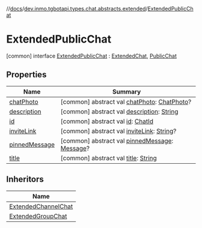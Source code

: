 //[docs](../../../index.md)/[dev.inmo.tgbotapi.types.chat.abstracts.extended](../index.md)/[ExtendedPublicChat](index.md)



# ExtendedPublicChat  
 [common] interface [ExtendedPublicChat](index.md) : [ExtendedChat](../-extended-chat/index.md), [PublicChat](../../dev.inmo.tgbotapi.types.chat.abstracts/-public-chat/index.md)   


## Properties  
  
|  Name |  Summary | 
|---|---|
| <a name="dev.inmo.tgbotapi.types.chat.abstracts.extended/ExtendedPublicChat/chatPhoto/#/PointingToDeclaration/"></a>[chatPhoto](index.md#%5Bdev.inmo.tgbotapi.types.chat.abstracts.extended%2FExtendedPublicChat%2FchatPhoto%2F%23%2FPointingToDeclaration%2F%5D%2FProperties%2F625018081)| <a name="dev.inmo.tgbotapi.types.chat.abstracts.extended/ExtendedPublicChat/chatPhoto/#/PointingToDeclaration/"></a> [common] abstract val [chatPhoto](index.md#%5Bdev.inmo.tgbotapi.types.chat.abstracts.extended%2FExtendedPublicChat%2FchatPhoto%2F%23%2FPointingToDeclaration%2F%5D%2FProperties%2F625018081): [ChatPhoto](../../dev.inmo.tgbotapi.types/-chat-photo/index.md)?   <br>|
| <a name="dev.inmo.tgbotapi.types.chat.abstracts.extended/ExtendedPublicChat/description/#/PointingToDeclaration/"></a>[description](description.md)| <a name="dev.inmo.tgbotapi.types.chat.abstracts.extended/ExtendedPublicChat/description/#/PointingToDeclaration/"></a> [common] abstract val [description](description.md): [String](https://kotlinlang.org/api/latest/jvm/stdlib/kotlin/-string/index.html)   <br>|
| <a name="dev.inmo.tgbotapi.types.chat.abstracts.extended/ExtendedPublicChat/id/#/PointingToDeclaration/"></a>[id](index.md#%5Bdev.inmo.tgbotapi.types.chat.abstracts.extended%2FExtendedPublicChat%2Fid%2F%23%2FPointingToDeclaration%2F%5D%2FProperties%2F625018081)| <a name="dev.inmo.tgbotapi.types.chat.abstracts.extended/ExtendedPublicChat/id/#/PointingToDeclaration/"></a> [common] abstract val [id](index.md#%5Bdev.inmo.tgbotapi.types.chat.abstracts.extended%2FExtendedPublicChat%2Fid%2F%23%2FPointingToDeclaration%2F%5D%2FProperties%2F625018081): [ChatId](../../dev.inmo.tgbotapi.types/-chat-id/index.md)   <br>|
| <a name="dev.inmo.tgbotapi.types.chat.abstracts.extended/ExtendedPublicChat/inviteLink/#/PointingToDeclaration/"></a>[inviteLink](invite-link.md)| <a name="dev.inmo.tgbotapi.types.chat.abstracts.extended/ExtendedPublicChat/inviteLink/#/PointingToDeclaration/"></a> [common] abstract val [inviteLink](invite-link.md): [String](https://kotlinlang.org/api/latest/jvm/stdlib/kotlin/-string/index.html)?   <br>|
| <a name="dev.inmo.tgbotapi.types.chat.abstracts.extended/ExtendedPublicChat/pinnedMessage/#/PointingToDeclaration/"></a>[pinnedMessage](pinned-message.md)| <a name="dev.inmo.tgbotapi.types.chat.abstracts.extended/ExtendedPublicChat/pinnedMessage/#/PointingToDeclaration/"></a> [common] abstract val [pinnedMessage](pinned-message.md): [Message](../../dev.inmo.tgbotapi.types.message.abstracts/-message/index.md)?   <br>|
| <a name="dev.inmo.tgbotapi.types.chat.abstracts.extended/ExtendedPublicChat/title/#/PointingToDeclaration/"></a>[title](index.md#%5Bdev.inmo.tgbotapi.types.chat.abstracts.extended%2FExtendedPublicChat%2Ftitle%2F%23%2FPointingToDeclaration%2F%5D%2FProperties%2F625018081)| <a name="dev.inmo.tgbotapi.types.chat.abstracts.extended/ExtendedPublicChat/title/#/PointingToDeclaration/"></a> [common] abstract val [title](index.md#%5Bdev.inmo.tgbotapi.types.chat.abstracts.extended%2FExtendedPublicChat%2Ftitle%2F%23%2FPointingToDeclaration%2F%5D%2FProperties%2F625018081): [String](https://kotlinlang.org/api/latest/jvm/stdlib/kotlin/-string/index.html)   <br>|


## Inheritors  
  
|  Name | 
|---|
| <a name="dev.inmo.tgbotapi.types.chat.abstracts.extended/ExtendedChannelChat///PointingToDeclaration/"></a>[ExtendedChannelChat](../-extended-channel-chat/index.md)|
| <a name="dev.inmo.tgbotapi.types.chat.abstracts.extended/ExtendedGroupChat///PointingToDeclaration/"></a>[ExtendedGroupChat](../-extended-group-chat/index.md)|


